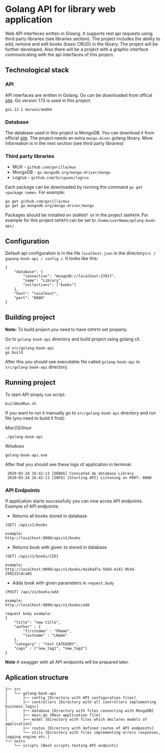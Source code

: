 # Golang API for library web application

Web API interfeces written in Golang. It supports rest api requests using third party libraries (see libraries section). The project includes the ability to add, remove and edit books (basic CRUD) in the library. The project will be further developed. Also there will be a project with a graphic interface communicating with the api interfaces of this project.

## Technological stack 

### API 
API interfaces are written in Golang. Go can be downloaded from offical [site](https://golang.org/dl/). Go version 1.13 is used in this project.

`go1.13.1 darwin/amd64`


### Database
The database used in this project is MongoDB. You can download it from official [site](https://docs.mongodb.com/manual/tutorial/install-mongodb-on-os-x/). The project needs an extra `mongo-diver` golang library. More information is in the next section (see third party libraries)

### Third party libraries

* MUX - `github.com/gorilla/mux`
* MongoDB - `go.mongodb.org/mongo-driver/mongo`
* Logrus - `github.com/Sirupsen/logrus`

Each package can be downloaded by running the command `go get <package name>`. For example:
```
go get github.com/gorilla/mux
go get go.mongodb.org/mongo-driver/mongo
```

Packages should be installed on `$GOROOT `or in the project `$GOPATH`. For example for this project `GOPATH` can be set to `/home/userName/golang-book-api/`.

## Configuration

Default api configuration is in the file `localhost.json` in the directory` src / gopang-book-api / config / `. It looks like this:

```
{
    "database": {
        "connection": "mongodb://localhost:27017",
        "name": "Library",
        "collections": ["books"]
    },
    "host": "localhost",
    "port": "8080"
}
```

## Building project

**Note:** To build project you need to have `GOPATH` set properly.

Go to `golang-book-api` directory and build project using golang cli.

```
cd src/golang-book-api
go build
```

After this you should see executable file called `golang-book-api` in `src/golang-book-api` directory.

## Running project

To start API simply run script:

`buildAndRun.sh`

If you want to run it manually go to `src/golang-book-api` directory and run file (you need to build it first):

*MacOS/linux*
```
./golang-book-api
```
*Windows*
```
golang-book-api.exe
```

After that you should see these logs of application in terminal: 
```
 2020-03-24 16:42:13 [DEBUG] Connceted do database Library
 2020-03-24 16:42:13 [INFO] [Starting API] Listening on PORT: 8080
```

### API Endpoints

If application starts successfully you can now acces API endpoints. Example of API endpoints:

* Returns all books stored in database
```
[GET] /api/v1/books

example:
http://localhost:8080/api/v1/books
```

* Returns book with given `ID` stored in database
```
[GET] /api/v1/books/{ID}

example:
http://localhost:8080/api/v1/books/4a18ad7a-56dd-4142-9b3d-299222cdca65
```


* Adds book with given parameters in `request.body`
```
[POST] /api/v1/books/add

example:
http://localhost:8080/api/v1/books/add

request body example:
{
    "title": "new title",
	"author" : {
		"firstname" : "FName",
		"lastname" : "LName"
	},
	"category" : "test CATEGORY",
	"cags" : ["new_tag1", "new_tag2"]
}
```

**Note** A swagger with all API endpoints will be prepared later.

## Aplication structure

```
├── src
│   └── golang-book-api
│       ├── config [Directory with API configuration files]
│       ├── controllers [Directory with all controllers implementing buisness logic]
│       ├── database [Directory with files connecting with MongoDB]
│       ├── main.go [Main application file]
│       ├── model [Directory with files which declares models of application]
│       ├── routes [Directory with defined routes of API endpoints]
│       └── utils [Directory with files implementing errors responses, logging engine etc.]
└── tests
    └── scripts [Bash scripts testing API endpints]
```
